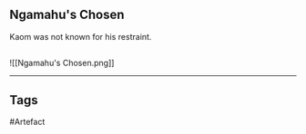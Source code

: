 ## Ngamahu's Chosen
Kaom was not known for his restraint.
## 
![[Ngamahu's Chosen.png]]

---
## Tags
#Artefact